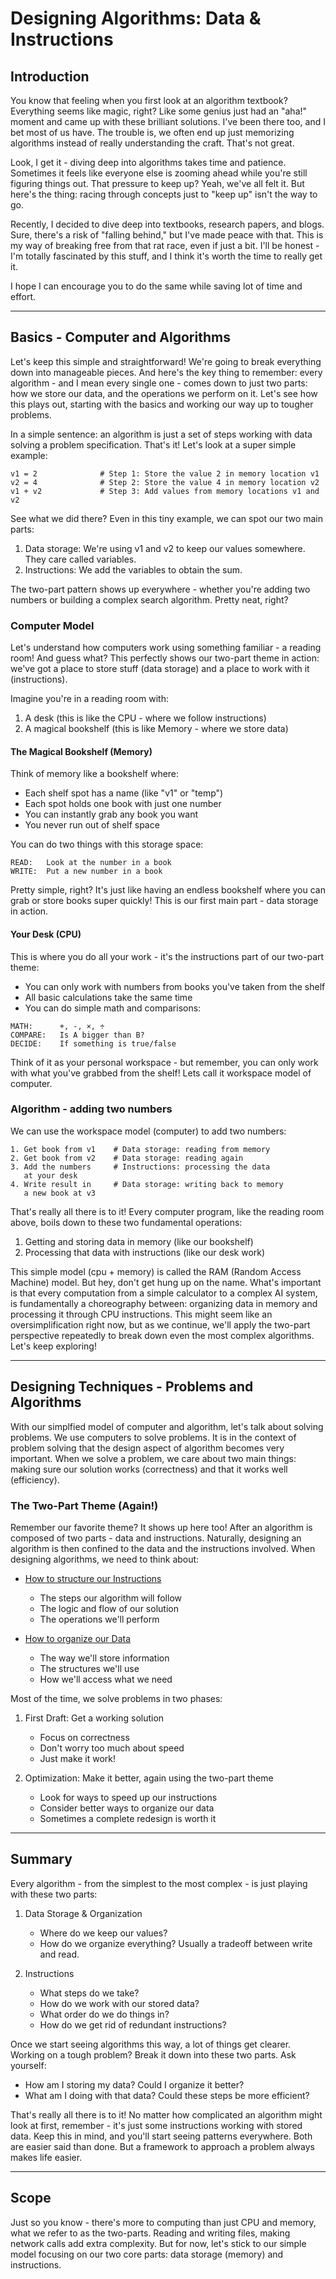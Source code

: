 # Designing Algorithms: Data & Instructions

## Introduction
You know that feeling when you first look at an algorithm textbook? Everything seems like magic, right? Like some genius just had an "aha!" moment and came up with these brilliant solutions. I've been there too, and I bet most of us have. The trouble is, we often end up just memorizing algorithms instead of really understanding the craft. That's not great.

Look, I get it - diving deep into algorithms takes time and patience. Sometimes it feels like everyone else is zooming ahead while you're still figuring things out. That pressure to keep up? Yeah, we've all felt it. But here's the thing: racing through concepts just to "keep up" isn't the way to go.

Recently, I decided to dive deep into textbooks, research papers, and blogs. Sure, there's a risk of "falling behind," but I've made peace with that. This is my way of breaking free from that rat race, even if just a bit. I'll be honest - I'm totally fascinated by this stuff, and I think it's worth the time to really get it.

I hope I can encourage you to do the same while saving lot of time and effort.

---

## Basics - Computer and Algorithms
Let's keep this simple and straightforward! We're going to break everything down into manageable pieces. And here's the key thing to remember: every algorithm - and I mean every single one - comes down to just two parts: how we store our data, and the operations we perform on it. Let's see how this plays out, starting with the basics and working our way up to tougher problems.

In a simple sentence: an algorithm is just a set of steps working with data solving a problem specification. That's it! Let's look at a super simple example:

```
v1 = 2              # Step 1: Store the value 2 in memory location v1
v2 = 4              # Step 2: Store the value 4 in memory location v2
v1 + v2             # Step 3: Add values from memory locations v1 and v2
```

See what we did there? Even in this tiny example, we can spot our two main parts:
1. Data storage: We're using v1 and v2 to keep our values somewhere. They care called variables.
2. Instructions: We add the variables to obtain the sum.

The two-part pattern shows up everywhere - whether you're adding two numbers or building a complex search algorithm. Pretty neat, right? 

### Computer Model
Let's understand how computers work using something familiar - a reading room! And guess what? This perfectly shows our two-part theme in action: we've got a place to store stuff (data storage) and a place to work with it (instructions).

Imagine you're in a reading room with:
1. A desk (this is like the CPU - where we follow instructions)
2. A magical bookshelf (this is like Memory - where we store data)

#### The Magical Bookshelf (Memory)
Think of memory like a bookshelf where:
- Each shelf spot has a name (like "v1" or "temp")
- Each spot holds one book with just one number
- You can instantly grab any book you want
- You never run out of shelf space

You can do two things with this storage space:
```
READ:   Look at the number in a book
WRITE:  Put a new number in a book
```

Pretty simple, right? It's just like having an endless bookshelf where you can grab or store books super quickly! This is our first main part - data storage in action.

#### Your Desk (CPU)
This is where you do all your work - it's the instructions part of our two-part theme:
- You can only work with numbers from books you've taken from the shelf
- All basic calculations take the same time
- You can do simple math and comparisons:
```
MATH:      +, -, ×, ÷
COMPARE:   Is A bigger than B?
DECIDE:    If something is true/false
```

Think of it as your personal workspace - but remember, you can only work with what you've grabbed from the shelf! Lets call it workspace model of computer.

### Algorithm - adding two numbers
We can use the workspace model (computer) to add two numbers:
```
1. Get book from v1    # Data storage: reading from memory
2. Get book from v2    # Data storage: reading again
3. Add the numbers     # Instructions: processing the data
   at your desk
4. Write result in     # Data storage: writing back to memory
   a new book at v3
```

That's really all there is to it! Every computer program, like the reading room above, boils down to these two fundamental operations:
1. Getting and storing data in memory (like our bookshelf)
2. Processing that data with instructions (like our desk work)

This simple model (cpu + memory) is called the RAM (Random Access Machine) model. But hey, don't get hung up on the name. What's important is that every computation from a simple calculator to a complex AI system, is fundamentally a choreography between: organizing data in memory and processing it through CPU instructions. This might seem like an oversimplification right now, but as we continue, we'll apply the two-part perspective repeatedly to break down even the most complex algorithms. Let's keep exploring!

--- 

## Designing Techniques - Problems and Algorithms
With our simplfied model of computer and algorithm, let's talk about solving problems. We use computers to solve problems. It is in the context of problem solving that the design aspect of algorithm becomes very important. When we solve a problem, we care about two main things: making sure our solution works (correctness) and that it works well (efficiency).

### The Two-Part Theme (Again!)
Remember our favorite theme? It shows up here too! After an algorithm is composed of two parts - data and instructions. Naturally, designing an algorithm is then confined to the data and the instructions involved. When designing algorithms, we need to think about:

+ [How to structure our Instructions](instruction_design/InstructionDesign.md)
  - The steps our algorithm will follow
  - The logic and flow of our solution
  - The operations we'll perform

+ [How to organize our Data](datastructure/README.md)
  - The way we'll store information
  - The structures we'll use
  - How we'll access what we need

Most of the time, we solve problems in two phases:
1. First Draft: Get a working solution
   - Focus on correctness
   - Don't worry too much about speed
   - Just make it work!

2. Optimization: Make it better, again using the two-part theme
   - Look for ways to speed up our instructions
   - Consider better ways to organize our data
   - Sometimes a complete redesign is worth it

---

## Summary
Every algorithm - from the simplest to the most complex - is just playing with these two parts:

1. Data Storage & Organization   
   - Where do we keep our values?
   - How do we organize everything? Usually a tradeoff between write and read.

2. Instructions
   - What steps do we take?
   - How do we work with our stored data?
   - What order do we do things in?
   - How do we get rid of redundant instructions?

Once we start seeing algorithms this way, a lot of things get clearer. Working on a tough problem? Break it down into these two parts. Ask yourself:
- How am I storing my data? Could I organize it better?
- What am I doing with that data? Could these steps be more efficient?

That's really all there is to it! No matter how complicated an algorithm might look at first, remember - it's just some instructions working with stored data. Keep this in mind, and you'll start seeing patterns everywhere. Both are easier said than done. But a framework to approach a problem always makes life easier.

--- 

## Scope
Just so you know - there's more to computing than just CPU and memory, what we refer to as the two-parts. Reading and writing files, making network calls add extra complexity. But for now, let's stick to our simple model focusing on our two core parts: data storage (memory) and instructions.